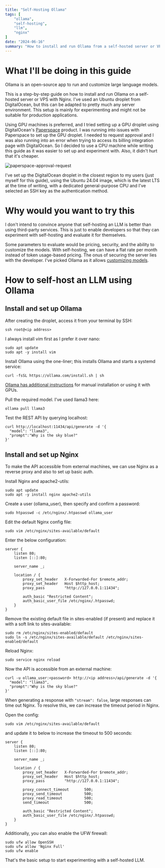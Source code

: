 ```yaml
---
title: "Self-Hosting Ollama"
tags: [
    "ollama",
    "self-hosting",
    "llm",
    "nginx"
]
date: "2024-06-16"
summary: "How to install and run Ollama from a self-hosted server or VPS"
---
```


# What I'll be doing in this guide

Ollama is an open-source app to run and customize large language models.

This is a step-by-step guide on how to install and run Ollama on a self-hosted server or VPS with Nginx. I've used an Ubuntu droplet from DigitalOcean, but this can be adapted to pretty much any server environment. This setup is mainly for experimenting and might not be suitable for production applications.

Using GPU machines is preferred, and I tried setting up a GPU droplet using DigitalOcean's [Paperspace](https://www.paperspace.com/) product. I was running into issues with Paperspace to set up the GPU droplet. I needed to request approval and I was also running into an error when trying to access its billing integration page with DigitalOcean. So I decided to use a CPU machine while writing this guide as it was easier to set up and experiment with. Also, it didn't hurt that it's cheaper.

![paperspace-approval-request](/assets/ollama/paperspace-approval-required.png##center)

I've set up the DigitalOcean droplet in the closest region to my users (just myself for this guide), using the Ubuntu 24.04 image, which is the latest LTS at the time of writing, with a dedicated general-purpose CPU and I've selected an SSH key as the authentication method.

# Why would you want to try this

I don't intend to convince anyone that self-hosting an LLM is better than using third-party services. This is just to enable developers so that they can experiment with self-hosting and evaluate it for themselves.

Some parameters to evaluate would be pricing, security, and the ability to customize the models. With self-hosting, we can have a flat rate per month instead of token usage-based pricing. The onus of securing the server lies with the developer. I've picked Ollama as it allows [customizing models](https://github.com/ollama/ollama?tab=readme-ov-file#customize-a-model).

# How to self-host an LLM using Ollama

## Install and set up Ollama

After creating the droplet, access it from your terminal by SSH:

```
ssh root@<ip address>
```

I always install vim first as I prefer it over nano:

```
sudo apt update
sudo apt -y install vim
```

Install Ollama using the one-liner; this installs Ollama and starts a systemd service:

```
curl -fsSL https://ollama.com/install.sh | sh
```

[Ollama has additional instructions](https://github.com/ollama/ollama/blob/main/docs/linux.md) for manual installation or using it with GPUs.

Pull the required model. I've used llama3 here:

```
ollama pull llama3
```

Test the REST API by querying localhost:

```
curl http://localhost:11434/api/generate -d '{
  "model": "llama3",
  "prompt":"Why is the sky blue?"
}'
```

## Install and set up Nginx

To make the API accessible from external machines, we can use Nginx as a reverse proxy and also to set up basic auth.

Install Nginx and apache2-utils:

```
sudo apt update
sudo apt -y install nginx apache2-utils
```

Create a user (ollama_user), then specify and confirm a password:

```
sudo htpasswd -c /etc/nginx/.htpasswd ollama_user
```

Edit the default Nginx config file:

```
sudo vim /etc/nginx/sites-available/default
```

Enter the below configuration:

```
server {
    listen 80;
    listen [::]:80;

    server_name _;

    location / {
        proxy_set_header   X-Forwarded-For $remote_addr;
        proxy_set_header   Host $http_host;
        proxy_pass         "http://127.0.0.1:11434";

        auth_basic "Restricted Content";
        auth_basic_user_file /etc/nginx/.htpasswd;
    }
}
```

Remove the existing default file in sites-enabled (if present) and replace it with a soft link to sites-available:

```
sudo rm /etc/nginx/sites-enabled/default
sudo ln -s /etc/nginx/sites-available/default /etc/nginx/sites-enabled/default
```

Reload Nginx:

```
sudo service nginx reload
```

Now the API is accessible from an external machine:

```
curl -u ollama_user:<password> http://<ip address>/api/generate -d '{
  "model": "llama3",
  "prompt":"Why is the sky blue?"
}'
```

When generating a response with `"stream": false`, large responses can time out Nginx. To resolve this, we can increase the timeout period in Nginx.

Open the config:

```
sudo vim /etc/nginx/sites-available/default
```

and update it to below to increase the timeout to 500 seconds:

```
server {
    listen 80;
    listen [::]:80;

    server_name _;

    location / {
        proxy_set_header   X-Forwarded-For $remote_addr;
        proxy_set_header   Host $http_host;
        proxy_pass         "http://127.0.0.1:11434";

        proxy_connect_timeout       500;
        proxy_send_timeout          500;
        proxy_read_timeout          500;
        send_timeout                500;

        auth_basic "Restricted Content";
        auth_basic_user_file /etc/nginx/.htpasswd;
    }
}
```

Additionally, you can also enable the UFW firewall:

```
sudo ufw allow OpenSSH
sudo ufw allow 'Nginx Full'
sudo ufw enable
```

That's the basic setup to start experimenting with a self-hosted LLM.